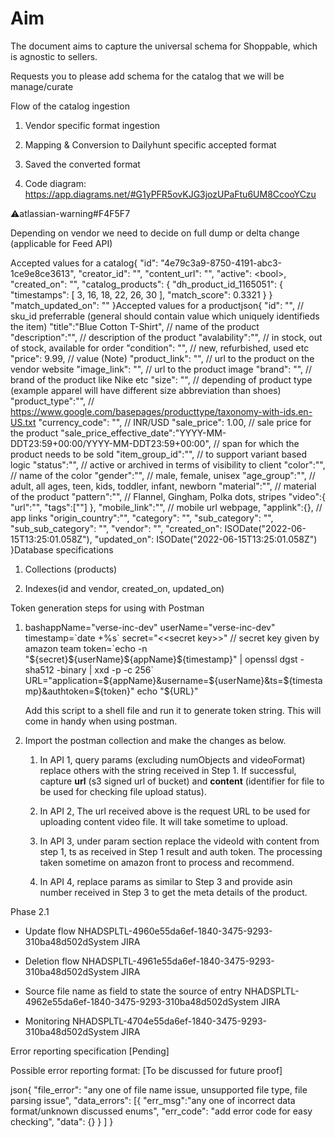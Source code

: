 # Aim

The document aims to capture the universal schema for Shoppable, which
is agnostic to sellers.

Requests you to please add schema for the catalog that we will be
manage/curate

Flow of the catalog ingestion

1.  Vendor specific format ingestion

2.  Mapping & Conversion to Dailyhunt specific accepted format

3.  Saved the converted format

4.  Code diagram:
    <https://app.diagrams.net/#G1yPFR5ovKJG3jozUPaFtu6UM8CcooYCzu>

:warning:atlassian-warning#F4F5F7

Depending on vendor we need to decide on full dump or delta change
(applicable for Feed API)

Accepted values for a catalog{ \"id\":
\"4e79c3a9-8750-4191-abc3-1ce9e8ce3613\", \"creator_id\": \"\",
\"content_url\": \"\", \"active\": \<bool\>, \"created_on\": \"\",
\"catalog_products\": { \"dh_product_id_1165051\": { \"timestamps\": \[
3, 16, 18, 22, 26, 30 \], \"match_score\": 0.3321 } }
\"match_updated_on\": \"\" }Accepted values for a productjson{ \"id\":
\"\", // sku_id preferrable (general should contain value which uniquely
identifieds the item) \"title\":\"Blue Cotton T-Shirt\", // name of the
product \"description\":\"\", // description of the product
\"avalability\":\"\", // in stock, out of stock, available for order
\"condition\": \"\", // new, refurbished, used etc \"price\": 9.99, //
value (Note) \"product_link\": \"\", // url to the product on the vendor
website \"image_link\": \"\", // url to the product image \"brand\":
\"\", // brand of the product like Nike etc \"size\": \"\", // depending
of product type (example apparel will have different size abbreviation
than shoes) \"product_type\":\"\", //
https://www.google.com/basepages/producttype/taxonomy-with-ids.en-US.txt
\"currency_code\": \"\", // INR/USD \"sale_price\": 1.00, // sale price
for the product
\"sale_price_effective_date\":\"YYYY-MM-DDT23:59+00:00/YYYY-MM-DDT23:59+00:00\",
// span for which the product needs to be sold \"item_group_id\":\"\",
// to support variant based logic \"status\":\"\", // active or archived
in terms of visibility to client \"color\":\"\", // name of the color
\"gender\":\"\", // male, female, unisex \"age_group\":\"\", // adult,
all ages, teen, kids, toddler, infant, newborn \"material\":\"\", //
material of the product \"pattern\":\"\", // Flannel, Gingham, Polka
dots, stripes \"video\":{ \"url\":\"\", \"tags\":\[\"\"\] },
\"mobile_link\":\"\", // mobile url webpage, \"applink\":{}, // app
links \"origin_country\":\"\", \"category\": \"\", \"sub_category\":
\"\", \"sub_sub_category\": \"\", \"vendor\": \"\", \"created_on\":
ISODate(\"2022-06-15T13:25:01.058Z\"), \"updated_on\":
ISODate(\"2022-06-15T13:25:01.058Z\") }Database specifications

1.  Collections (products)

2.  Indexes(id and vendor, created_on, updated_on)

Token generation steps for using with Postman

1.  bashappName=\"verse-inc-dev\" userName=\"verse-inc-dev\"
    timestamp=\`date +%s\` secret=\"\<\<secret key\>\>\" // secret key
    given by amazon team token=\`echo -n
    \"\${secret}\${userName}\${appName}\${timestamp}\" \| openssl dgst
    -sha512 -binary \| xxd -p -c 256\`
    URL=\"application=\${appName}&username=\${userName}&ts=\${timestamp}&authtoken=\${token}\"
    echo \"\${URL}\"

    Add this script to a shell file and run it to generate token string.
    This will come in handy when using postman.

2.  Import the postman collection and make the changes as below.

    1.  In API 1, query params (excluding numObjects and videoFormat)
        replace others with the string received in Step 1. If
        successful, capture **url** (s3 signed url of bucket) and
        **content** (identifier for file to be used for checking file
        upload status).

    2.  In API 2, The url received above is the request URL to be used
        for uploading content video file. It will take sometime to
        upload.

    3.  In API 3, under param section replace the videoId with content
        from step 1, ts as received in Step 1 result and auth token. The
        processing taken sometime on amazon front to process and
        recommend.

    4.  In API 4, replace params as similar to Step 3 and provide asin
        number received in Step 3 to get the meta details of the
        product.

Phase 2.1

- Update flow NHADSPLTL-4960e55da6ef-1840-3475-9293-310ba48d502dSystem
  JIRA

- Deletion flow NHADSPLTL-4961e55da6ef-1840-3475-9293-310ba48d502dSystem
  JIRA

- Source file name as field to state the source of entry
  NHADSPLTL-4962e55da6ef-1840-3475-9293-310ba48d502dSystem JIRA

- Monitoring NHADSPLTL-4704e55da6ef-1840-3475-9293-310ba48d502dSystem
  JIRA

Error reporting specification \[Pending\]

Possible error reporting format: \[To be discussed for future proof\]

json{ \"file_error\": \"any one of file name issue, unsupported file
type, file parsing issue\", \"data_errors\": \[{ \"err_msg\":\"any one
of incorrect data format/unknown discussed enums\", \"err_code\": \"add
error code for easy checking\", \"data\": {} } \] }
